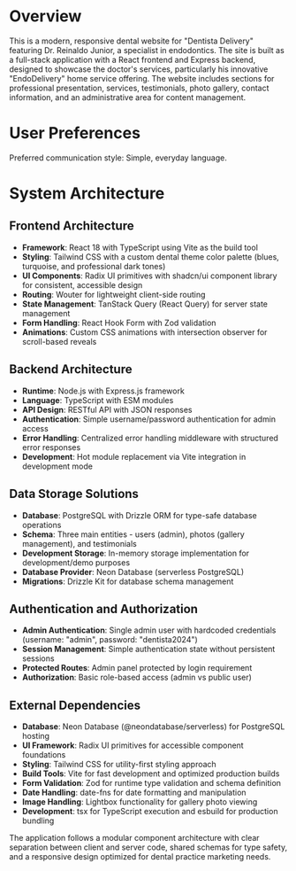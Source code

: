 # Overview

This is a modern, responsive dental website for "Dentista Delivery" featuring Dr. Reinaldo Junior, a specialist in endodontics. The site is built as a full-stack application with a React frontend and Express backend, designed to showcase the doctor's services, particularly his innovative "EndoDelivery" home service offering. The website includes sections for professional presentation, services, testimonials, photo gallery, contact information, and an administrative area for content management.

# User Preferences

Preferred communication style: Simple, everyday language.

# System Architecture

## Frontend Architecture
- **Framework**: React 18 with TypeScript using Vite as the build tool
- **Styling**: Tailwind CSS with a custom dental theme color palette (blues, turquoise, and professional dark tones)
- **UI Components**: Radix UI primitives with shadcn/ui component library for consistent, accessible design
- **Routing**: Wouter for lightweight client-side routing
- **State Management**: TanStack Query (React Query) for server state management
- **Form Handling**: React Hook Form with Zod validation
- **Animations**: Custom CSS animations with intersection observer for scroll-based reveals

## Backend Architecture
- **Runtime**: Node.js with Express.js framework
- **Language**: TypeScript with ESM modules
- **API Design**: RESTful API with JSON responses
- **Authentication**: Simple username/password authentication for admin access
- **Error Handling**: Centralized error handling middleware with structured error responses
- **Development**: Hot module replacement via Vite integration in development mode

## Data Storage Solutions
- **Database**: PostgreSQL with Drizzle ORM for type-safe database operations
- **Schema**: Three main entities - users (admin), photos (gallery management), and testimonials
- **Development Storage**: In-memory storage implementation for development/demo purposes
- **Database Provider**: Neon Database (serverless PostgreSQL)
- **Migrations**: Drizzle Kit for database schema management

## Authentication and Authorization
- **Admin Authentication**: Single admin user with hardcoded credentials (username: "admin", password: "dentista2024")
- **Session Management**: Simple authentication state without persistent sessions
- **Protected Routes**: Admin panel protected by login requirement
- **Authorization**: Basic role-based access (admin vs public user)

## External Dependencies
- **Database**: Neon Database (@neondatabase/serverless) for PostgreSQL hosting
- **UI Framework**: Radix UI primitives for accessible component foundations
- **Styling**: Tailwind CSS for utility-first styling approach
- **Build Tools**: Vite for fast development and optimized production builds
- **Form Validation**: Zod for runtime type validation and schema definition
- **Date Handling**: date-fns for date formatting and manipulation
- **Image Handling**: Lightbox functionality for gallery photo viewing
- **Development**: tsx for TypeScript execution and esbuild for production bundling

The application follows a modular component architecture with clear separation between client and server code, shared schemas for type safety, and a responsive design optimized for dental practice marketing needs.